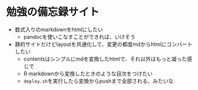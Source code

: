 

# 勉強の備忘録サイト



- 数式入りのmarkdownをhtmlにしたい
  - pandocを使いこなすことができれば、いけそう
- 静的サイトだけどlayoutを共通化して、変更の都度mdからhtmlにコンバートしたい
  - contentsはシンプルにmdを変換したhtmlで、それ以外はもっと凝った感じで
  - R markdownから変換したときのような目次をつけたい
  - `deploy.sh`を実行したら変換からpushまで全部される、みたいな